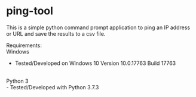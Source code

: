 # ping-tool
This is a simple python command prompt application to ping an IP address or URL and save the results to a csv file.

Requirements:</br>
Windows</br>
 - Tested/Developed on Windows 10 Version	10.0.17763 Build 17763 </br>
</br>
Python 3</br>
 - Tested/Developed with Python 3.7.3 </br>
